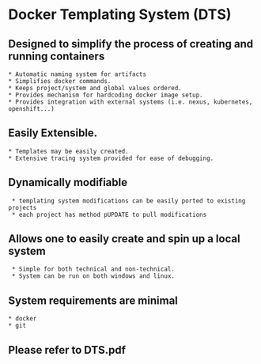 # Docker Templating System (DTS)

## Designed to simplify the process of creating and running containers 
```
* Automatic naming system for artifacts
* Simplifies docker commands.
* Keeps project/system and global values ordered.
* Provides mechanism for hardcoding docker image setup.
* Provides integration with external systems (i.e. nexus, kubernetes, openshift...)
```

## Easily Extensible.
```   
* Templates may be easily created.
* Extensive tracing system provided for ease of debugging.
```   
## Dynamically modifiable
```
 * templating system modifications can be easily ported to existing projects
 * each project has method pUPDATE to pull modifications
```
## Allows one to easily create and spin up a local system
```
 * Simple for both technical and non-technical.
 * System can be run on both windows and linux.
```
## System requirements are minimal
```
* docker
* git
```

## Please refer to DTS.pdf